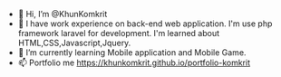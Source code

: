 - 👋 Hi, I’m @KhunKomkrit
- 👀 I have work experience on back-end web application. I'm use php framework laravel for development. I'm learned about HTML,CSS,Javascript,Jquery.
- 🌱 I’m currently learning Mobile application and Mobile Game.
- 📫 Portfolio me https://khunkomkrit.github.io/portfolio-komkrit

<!---
KhunKomkrit/KhunKomkrit is a ✨ special ✨ repository because its `README.md` (this file) appears on your GitHub profile.
You can click the Preview link to take a look at your changes.
--->
